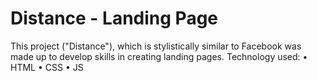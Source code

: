 # Distance - Landing Page  

This project ("Distance"), which is stylistically similar to Facebook was made up to develop skills in creating landing pages.
Technology used:
• HTML
• CSS
• JS
